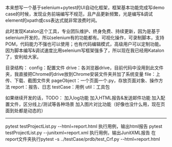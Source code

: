 本来想写一个基于selenium+pytest的UI自动化框架，框架基本功能完成写demo case的时候，发现业务前端编写不规范，且产品更新频繁，光是编写&调试element的xpath或css表达式就非常浪费时间。

此时发现Katalon这个工具，专业团队维护、终身免费、持续更新，因为是基于selenium开发的，所以selenium有的功能都有。可视化操作，可录制脚本，支持POM，代码能力不强也可以使用；也有代码编辑模式，高级用户可以定制功能。因为脚本编写&调试速度比用selenium写框架强多了，所以现在我已经用Katalon了，安利给大家。


目录结构：
config：配置文件
drive：各浏览器drive，目前代码中没用到此文件夹，我直接把Chrome的drive放到Chrome安装文件夹并加了系统变量
file：上传、下载、截图文件夹
pageObject：一个页面一个.py，存放页面对象、操作方法
report：报告、日志
testCase：用例
util：工具包


如果继续开发的话，TODO：
加入log功能
加入HTML报告&发送邮件功能
加入配置文件，区分线上/测试等各种场景
加入图片对比功能（好像也没什么用，现在页面到处都是动态的）


----------------------------------------------------------------------------
pytest testProjectList.py --html=report.html	执行用例，输出html报告
pytest testProjectList.py --junitxml=report.xml	执行用例，输出JunitXML报告
在report文件夹执行pytest -s ../testCase/prdb/test_Crf.py --html=report.html